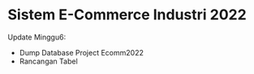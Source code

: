 # Sistem E-Commerce Industri 2022

Update Minggu6:
- Dump Database Project Ecomm2022
- Rancangan Tabel
